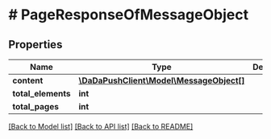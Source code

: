 # # PageResponseOfMessageObject

## Properties

Name | Type | Description | Notes
------------ | ------------- | ------------- | -------------
**content** | [**\DaDaPushClient\Model\MessageObject[]**](MessageObject.md) |  | [optional] 
**total_elements** | **int** |  | [optional] 
**total_pages** | **int** |  | [optional] 

[[Back to Model list]](../../README.md#documentation-for-models) [[Back to API list]](../../README.md#documentation-for-api-endpoints) [[Back to README]](../../README.md)


